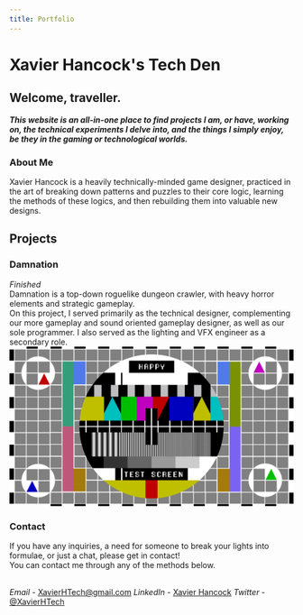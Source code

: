 ```yaml
---
title: Portfolio
---
```


# Xavier Hancock's Tech Den
## Welcome, traveller.

***This website is an all-in-one place to find projects I am, or have, working on, the technical experiments I delve into, and the things I simply enjoy, be they in the gaming or technological worlds.***

### About Me
Xavier Hancock is a heavily technically-minded game designer, practiced in the art of breaking down patterns and puzzles to their core logic, learning the methods of these logics, and then rebuilding them into valuable new designs.<br>

## Projects
### Damnation
_Finished_<br>
Damnation is a top-down roguelike dungeon crawler, with heavy horror elements and strategic gameplay.<br>
On this project, I served primarily as the technical designer, complementing our more gameplay and sound oriented gameplay designer, as well as our sole programmer. I also served as the lighting and VFX engineer as a secondary role.<br>
<img align="centre" src="https://raw.githubusercontent.com/Arbiter04032000/xhTech/master/Testimage.png">

### Contact
If you have any inquiries, a need for someone to break your lights into formulae, or just a chat, please get in contact!</br>
You can contact me through any of the methods below.<br><br>

*Email* - [XavierHTech@gmail.com](XavierHTech@gmail.com)     *LinkedIn* - [Xavier Hancock](https://www.linkedin.com/in/xavier-hancock-a25282176/)     *Twitter* - [@XavierHTech](https://twitter.com/XavierHTech)
